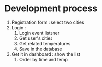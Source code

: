 # Development process

1. Registration form : select two cities
2. Login : 
   1. Login event listener
   2. Get user's cities
   3. Get related temperatures
   4. Save in the database
3. Get it in dashboard : show the list
   1. Order by time and temp
